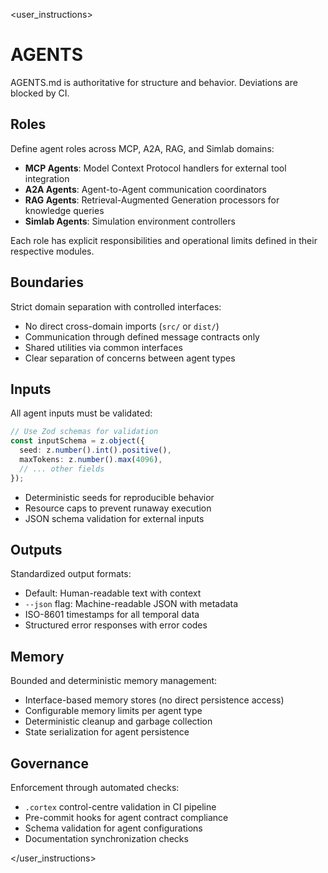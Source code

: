 <user_instructions>

# AGENTS

AGENTS.md is authoritative for structure and behavior. Deviations are blocked by CI.

## Roles

Define agent roles across MCP, A2A, RAG, and Simlab domains:

- **MCP Agents**: Model Context Protocol handlers for external tool integration
- **A2A Agents**: Agent-to-Agent communication coordinators
- **RAG Agents**: Retrieval-Augmented Generation processors for knowledge queries
- **Simlab Agents**: Simulation environment controllers

Each role has explicit responsibilities and operational limits defined in their respective modules.

## Boundaries

Strict domain separation with controlled interfaces:

- No direct cross-domain imports (`src/` or `dist/`)
- Communication through defined message contracts only
- Shared utilities via common interfaces
- Clear separation of concerns between agent types

## Inputs

All agent inputs must be validated:

```typescript
// Use Zod schemas for validation
const inputSchema = z.object({
  seed: z.number().int().positive(),
  maxTokens: z.number().max(4096),
  // ... other fields
});
```

- Deterministic seeds for reproducible behavior
- Resource caps to prevent runaway execution
- JSON schema validation for external inputs

## Outputs

Standardized output formats:

- Default: Human-readable text with context
- `--json` flag: Machine-readable JSON with metadata
- ISO-8601 timestamps for all temporal data
- Structured error responses with error codes

## Memory

Bounded and deterministic memory management:

- Interface-based memory stores (no direct persistence access)
- Configurable memory limits per agent type
- Deterministic cleanup and garbage collection
- State serialization for agent persistence

## Governance

Enforcement through automated checks:

- `.cortex` control-centre validation in CI pipeline
- Pre-commit hooks for agent contract compliance
- Schema validation for agent configurations
- Documentation synchronization checks


</user_instructions>
